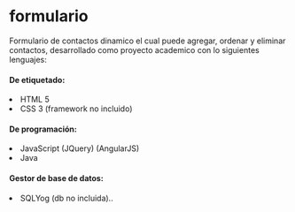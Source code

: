 # formulario
Formulario de contactos dinamico el cual puede agregar, ordenar y eliminar contactos, desarrollado como proyecto academico con lo siguientes lenguajes:

#### De etiquetado:
<li> HTML 5 </li>
<li> CSS 3  (framework no incluido)</li>

#### De programación:
<li>JavaScript (JQuery) (AngularJS)</li>
<li>Java</li>

#### Gestor de base de datos:
<li> SQLYog (db no incluida).. </li>
